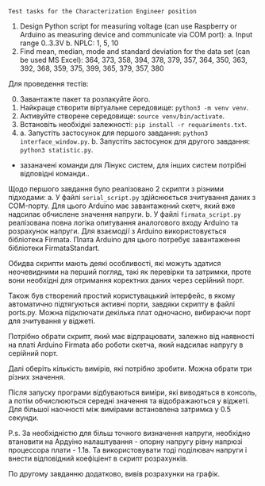     Test tasks for the Characterization Engineer position
1. Design Python script for measuring voltage (can use Raspberry or Arduino as measuring device
and communicate via COM port):
    a. Input range 0..3.3V
    b. NPLC: 1, 5, 10
2. Find mean, median, mode and standard deviation for the data set (can be used MS Excel):
364, 373, 358, 394, 378, 379, 357, 364, 350, 363, 392, 368, 359, 375, 399, 365, 379, 357, 380

   
Для проведення тестів:

0. Завантажте пакет та розпакуйте його.
1. Найкраще створити віртуальне середовище: `python3 -m venv venv`.
2. Активуйте створене середовище: `source venv/bin/activate`.
3. Встановіть необхідні залежності: `pip install -r requariments.txt`.
4. 
    a. Запустіть застосунок для першого завдання: `python3 interface_window.py`.
    b. Запустіть застосунок для другого завдання: `python3 statistic.py`.
* зазаначені команди для Лінукс систем, для інших систем потрібні відповідні команди..


Щодо першого завдання було реалізовано 2 скрипти з різними підходами:
    a. У файлі `serial_script.py` здійснюється зчитування даних з COM-порту. Для цього Arduino має завантажений скетч, який вже надсилає обчислене значення напруги.
    b. У файлі `firmata_script.py` реалізована повна логіка опитування аналогового входу Arduino та розрахунок напруги. Для взаємодії з Arduino використовується бібліотека Firmata. Плата Arduino для цього потребує завантаження бібліотеки FirmataStandart.

Обидва скрипти мають деякі особливості, які можуть здатися неочевидними на перший погляд, такі як перевірки та затримки, проте вони необхідні для отримання коректних даних через серійний порт.

Також був створений простий користувацький інтерфейс, в якому автоматично підтягуються активні порти, завдяки скрипту в файлі ports.py. Можна підключати декілька плат одночасно, вибираючи порт для зчитування у віджеті. 

Потрібно обрати скрипт, який має відпрацювати, залежно від наявності на платі Arduino Firmata або роботи скетча, який надсилає напругу в серійний порт.

Далі оберіть кількість вимірів, які потрібно зробити. Можна обрати три різних значення.

Після запуску програми відбуваються виміри, які виводяться в консоль, а потім обчислюються середні значення та відображаються у віджеті. Для більшої наочності між вимірами встановлена затримка у 0.5 секунди.

P.s. За необхідністю для більш точного визначення напруги, необхідно втановити на Ардуіно налаштування - опорну напругу рівну напрюзі процессора плати - 1.1в. Та використовувати тоді поділювач напруги і внести відповідний коефіціент в скрипт розрахунків.


По другому завданню додатково, вивів розрахунки на графік.